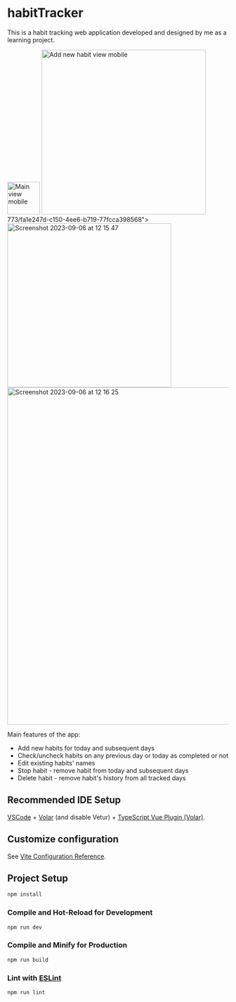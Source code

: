 # habitTracker

This is a habit tracking web application developed and designed by me as a learning project.

<img width="74" alt="Main view mobile" src="https://github.com/AkvileJank/habit-tracker/assets/117858773/fca6231b-5701-47af-b68d-63526524e044">
<img width="374" alt="Add new habit view mobile" src="https://github.com/AkvileJank/habit-tracker/assets/117858773/adf82892-7ce0-4712-a567-82bca1a33148">
773/fa1e247d-c150-4ee6-b719-77fcca398568">
<img width="373" alt="Screenshot 2023-09-06 at 12 15 47" src="https://github.com/AkvileJank/habit-tracker/assets/117858773/a86eeeaf-bcb1-4d84-b2c1-55c1cbafca29">
<img width="766" alt="Screenshot 2023-09-06 at 12 16 25" src="https://github.com/AkvileJank/habit-tracker/assets/117858773/3816aa7f-4f19-4752-813e-ac1f61299bdb">

Main features of the app:
- Add new habits for today and subsequent days
- Check/uncheck habits on any previous day or today as completed or not
- Edit existing habits' names
- Stop habit - remove habit from today and subsequent days
- Delete habit - remove habit's history from all tracked days

## Recommended IDE Setup

[VSCode](https://code.visualstudio.com/) + [Volar](https://marketplace.visualstudio.com/items?itemName=Vue.volar) (and disable Vetur) + [TypeScript Vue Plugin (Volar)](https://marketplace.visualstudio.com/items?itemName=Vue.vscode-typescript-vue-plugin).

## Customize configuration

See [Vite Configuration Reference](https://vitejs.dev/config/).

## Project Setup

```sh
npm install
```

### Compile and Hot-Reload for Development

```sh
npm run dev
```

### Compile and Minify for Production

```sh
npm run build
```

### Lint with [ESLint](https://eslint.org/)

```sh
npm run lint
```

